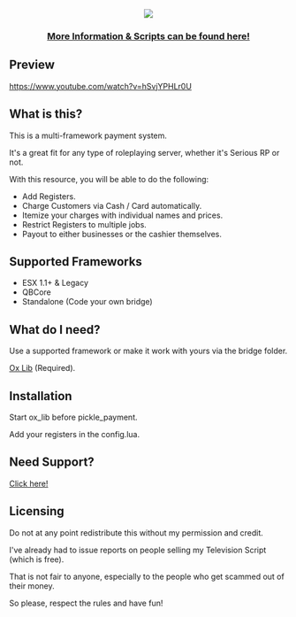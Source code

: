 <div align='center'><img src='https://user-images.githubusercontent.com/111543470/209768632-58467ada-d297-49b7-bc2a-2ec225d3b0d8.png'/></div>
<div align='center'><h3><a href='https://picklemods.com/'>More Information & Scripts can be found here!</a></h3></div>

## Preview

https://www.youtube.com/watch?v=hSvjYPHLr0U

## What is this?
   
<p>This is a multi-framework payment system.</p>

<p>It's a great fit for any type of roleplaying server, whether it's Serious RP or not.</p>

With this resource, you will be able to do the following:

- Add Registers.
- Charge Customers via Cash / Card automatically.
- Itemize your charges with individual names and prices.
- Restrict Registers to multiple jobs.
- Payout to either businesses or the cashier themselves.

## Supported Frameworks

- ESX 1.1+ & Legacy
- QBCore
- Standalone (Code your own bridge)

## What do I need?

Use a supported framework or make it work with yours via the bridge folder.

<a href='https://github.com/overextended/ox_lib/releases/'>Ox Lib</a> (Required).

## Installation

<p>Start ox_lib before pickle_payment.</p>
<p>Add your registers in the config.lua.</p>

## Need Support?

<a href='https://picklemods.com'>Click here!</a>

## Licensing

<p>Do not at any point redistribute this without my permission and credit.</p>
<p>I've already had to issue reports on people selling my Television Script (which is free).</p>
<p>That is not fair to anyone, especially to the people who get scammed out of their money.</p>
<p>So please, respect the rules and have fun!</p>
